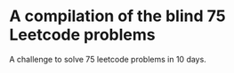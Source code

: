 # A compilation of the blind 75 Leetcode problems

A challenge to solve 75 leetcode problems in 10 days.
